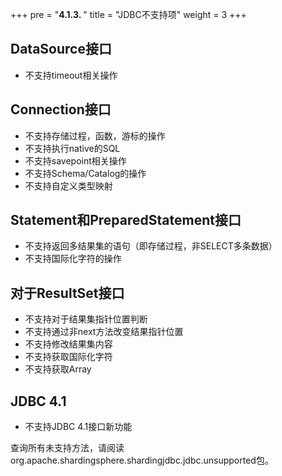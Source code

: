 +++
pre = "<b>4.1.3. </b>"
title = "JDBC不支持项"
weight = 3
+++

## DataSource接口

- 不支持timeout相关操作

## Connection接口

- 不支持存储过程，函数，游标的操作
- 不支持执行native的SQL
- 不支持savepoint相关操作
- 不支持Schema/Catalog的操作
- 不支持自定义类型映射

## Statement和PreparedStatement接口

- 不支持返回多结果集的语句（即存储过程，非SELECT多条数据）
- 不支持国际化字符的操作

## 对于ResultSet接口

- 不支持对于结果集指针位置判断
- 不支持通过非next方法改变结果指针位置
- 不支持修改结果集内容
- 不支持获取国际化字符
- 不支持获取Array

## JDBC 4.1

- 不支持JDBC 4.1接口新功能

查询所有未支持方法，请阅读org.apache.shardingsphere.shardingjdbc.jdbc.unsupported包。
